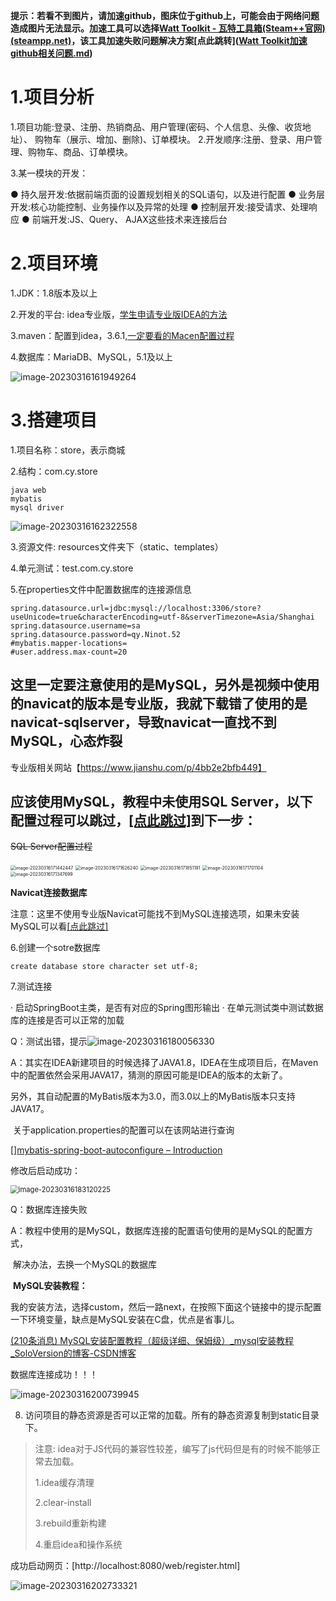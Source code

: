 **提示：若看不到图片，请加速github，图床位于github上，可能会由于网络问题造成图片无法显示。加速工具可以选择[Watt Toolkit - 瓦特工具箱(Steam++官网) (steampp.net)](https://steampp.net/)，该工具加速失败问题解决方案[点此跳转]([Watt Toolkit加速github相关问题.md](https://github.com/Ninot1Quyi/SpringBoot-notebook/blob/main/Watt%20Toolkit%E5%8A%A0%E9%80%9Fgithub%E7%9B%B8%E5%85%B3%E9%97%AE%E9%A2%98.md))**

# 1.项目分析

1.项目功能:登录、注册、热销商品、用户管理(密码、个人信息、头像、收货地址）、 购物车（展示、增加、删除)、订单模块。
2.开发顺序:注册、登录、用户管理、购物车、商品、订单模块。

3.某一模块的开发：

● 持久层开发:依据前端页面的设置规划相关的SQL语句，以及进行配置
● 业务层开发:核心功能控制、业务操作以及异常的处理
● 控制层开发:接受请求、处理响应
● 前端开发:JS、Query、 AJAX这些技术来连接后台

# 2.项目环境

1.JDK：1.8版本及以上

2.开发的平台: idea专业版，[学生申请专业版IDEA的方法](HFUT学生申请专业版IDEA步骤.md)

3.maven：配置到idea，3.6.1,[一定要看的Macen配置过程](Maven使用和配置.md)

4.数据库：MariaDB、MySQL，5.1及以上

![image-20230316161949264](https://raw.githubusercontent.com/Ninot1Quyi/Typora-s-picture/master/img/image-20230316161949264.png)

# 3.搭建项目

1.项目名称：store，表示商城

2.结构：com.cy.store

```
java web
mybatis
mysql driver
```

![image-20230316162322558](https://raw.githubusercontent.com/Ninot1Quyi/Typora-s-picture/master/img/image-20230316162322558.png)

3.资源文件: resources文件夹下（static、templates）

4.单元测试：test.com.cy.store

5.在properties文件中配置数据库的连接源信息

```properties
spring.datasource.url=jdbc:mysql://localhost:3306/store? useUnicode=true&characterEncoding=utf-8&serverTimezone=Asia/Shanghai
spring.datasource.username=sa
spring.datasource.password=qy.Ninot.52
#mybatis.mapper-locations=
#user.address.max-count=20
```

## **这里一定要注意使用的是MySQL，另外是视频中使用的navicat的版本是专业版，我就下载错了使用的是navicat-sqlserver，导致navicat一直找不到MySQL，心态炸裂**

专业版相关网站【https://www.jianshu.com/p/4bb2e2bfb449】

## **应该使用MySQL，教程中未使用SQL Server，以下配置过程可以跳过，<a href="#3.6">[点此跳过]</a>到下一步：**

~~SQL Server配置过程~~

<img src="https://raw.githubusercontent.com/Ninot1Quyi/Typora-s-picture/master/img/image-20230316171626240.png" alt="image-20230316171442447" style="zoom:50%;" />

<img src="https://raw.githubusercontent.com/Ninot1Quyi/Typora-s-picture/master/img/image-20230316171347699.png" alt="image-20230316171626240" style="zoom:50%;" />

<img src="https://raw.githubusercontent.com/Ninot1Quyi/Typora-s-picture/master/img/image-20230316171442447.png" alt="image-20230316171851191" style="zoom:50%;" />

<img src="https://raw.githubusercontent.com/Ninot1Quyi/Typora-s-picture/master/img/image-20230316171701104.png" alt="image-20230316171701104" style="zoom:50%;" />



<img src="https://raw.githubusercontent.com/Ninot1Quyi/Typora-s-picture/master/img/image-20230316180056330.png" alt="image-20230316171347699" style="zoom:50%;" />

**<span name = "3.6">Navicat连接数据库</span>**   

注意：这里不使用专业版Navicat可能找不到MySQL连接选项，如果未安装MySQL可以看<a href="#3.7A">[点此跳过]</a>

6.创建一个sotre数据库

```mysql
create database store character set utf-8;
```

7.测试连接

· 启动SpringBoot主类，是否有对应的Spring图形输出
· 在单元测试类中测试数据库的连接是否可以正常的加载

Q：测试出错，提示![image-20230316180056330](https://raw.githubusercontent.com/Ninot1Quyi/Typora-s-picture/master/img/image-20230316171851191.png)

A：其实在IDEA新建项目的时候选择了JAVA1.8，IDEA在生成项目后，在Maven中的配置依然会采用JAVA17，猜测的原因可能是IDEA的版本的太新了。

​	另外，其自动配置的MyBatis版本为3.0，而3.0以上的MyBatis版本只支持JAVA17。

​	关于application.properties的配置可以在该网站进行查询

[][mybatis-spring-boot-autoconfigure – Introduction](http://mybatis.org/spring-boot-starter/mybatis-spring-boot-autoconfigure/index.html)

修改后启动成功：

<img src="https://raw.githubusercontent.com/Ninot1Quyi/Typora-s-picture/master/img/image-20230316200739945.png" alt="image-20230316183120225" style="zoom:80%;" />

Q：数据库连接失败

A：教程中使用的是MySQL，数据库连接的配置语句使用的是MySQL的配置方式，

​	  解决办法，去换一个MySQL的数据库

​	**<span name = "3.7A">MySQL安装教程：</span>**   

​	我的安装方法，选择custom，然后一路next，在按照下面这个链接中的提示配置一下环境变量，缺点是MySQL安装在C盘，优点是省事儿。

[(210条消息) MySQL安装配置教程（超级详细、保姆级）_mysql安装教程_SoloVersion的博客-CSDN博客](https://blog.csdn.net/SoloVersion/article/details/123760428)

数据库连接成功！！！

![image-20230316200739945](https://raw.githubusercontent.com/Ninot1Quyi/Typora-s-picture/master/img/image-20230316183120225.png)

8. 访问项目的静态资源是否可以正常的加载。所有的静态资源复制到static目录下。

> 注意: idea对于JS代码的兼容性较差，编写了js代码但是有的时候不能够正常去加载。
>
> 1.idea缓存清理
>
> 2.clear-install
>
> 3.rebuild重新构建
>
> 4.重启idea和操作系统

成功启动网页：[http://localhost:8080/web/register.html]

![image-20230316202733321](https://raw.githubusercontent.com/Ninot1Quyi/Typora-s-picture/master/img/image-20230316202733321.png)
